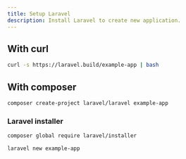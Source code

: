 ```yaml
---
title: Setup Laravel
description: Install Laravel to create new application.
---
```


## With curl

```bash
curl -s https://laravel.build/example-app | bash
```

## With composer

```bash
composer create-project laravel/laravel example-app
```

### Laravel installer

```bash
composer global require laravel/installer
```

```bash
laravel new example-app
```
